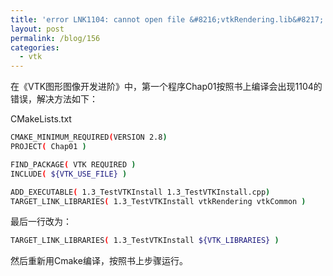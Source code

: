 ```yaml
---
title: 'error LNK1104: cannot open file &#8216;vtkRendering.lib&#8217; 解决方法'
layout: post
permalink: /blog/156
categories:
  - vtk
---
```

在《VTK图形图像开发进阶》中，第一个程序Chap01按照书上编译会出现1104的错误，解决方法如下：

CMakeLists.txt

```bash
CMAKE_MINIMUM_REQUIRED(VERSION 2.8)
PROJECT( Chap01 )

FIND_PACKAGE( VTK REQUIRED )
INCLUDE( ${VTK_USE_FILE} )

ADD_EXECUTABLE( 1.3_TestVTKInstall 1.3_TestVTKInstall.cpp)
TARGET_LINK_LIBRARIES( 1.3_TestVTKInstall vtkRendering vtkCommon )
```

最后一行改为：

```bash
TARGET_LINK_LIBRARIES( 1.3_TestVTKInstall ${VTK_LIBRARIES} )
```

然后重新用Cmake编译，按照书上步骤运行。
